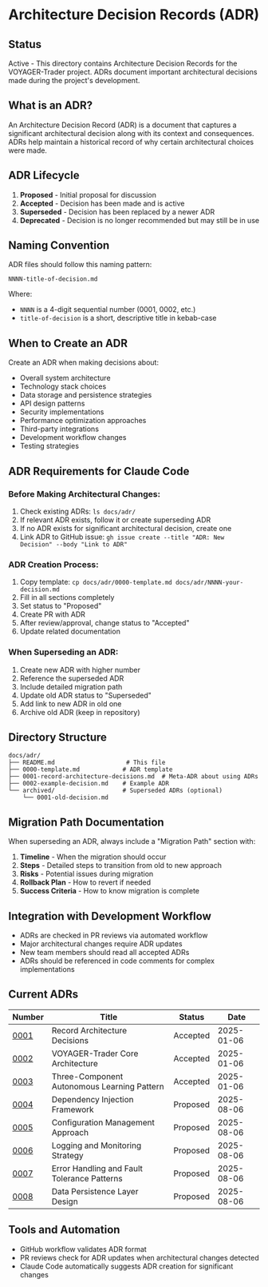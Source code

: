 # Architecture Decision Records (ADR)

## Status

Active - This directory contains Architecture Decision Records for the VOYAGER-Trader project. ADRs document important architectural decisions made during the project's development.

## What is an ADR?

An Architecture Decision Record (ADR) is a document that captures a significant architectural decision along with its context and consequences. ADRs help maintain a historical record of why certain architectural choices were made.

## ADR Lifecycle

1. **Proposed** - Initial proposal for discussion
2. **Accepted** - Decision has been made and is active
3. **Superseded** - Decision has been replaced by a newer ADR
4. **Deprecated** - Decision is no longer recommended but may still be in use

## Naming Convention

ADR files should follow this naming pattern:
```
NNNN-title-of-decision.md
```

Where:
- `NNNN` is a 4-digit sequential number (0001, 0002, etc.)
- `title-of-decision` is a short, descriptive title in kebab-case

## When to Create an ADR

Create an ADR when making decisions about:

- Overall system architecture
- Technology stack choices
- Data storage and persistence strategies
- API design patterns
- Security implementations
- Performance optimization approaches
- Third-party integrations
- Development workflow changes
- Testing strategies

## ADR Requirements for Claude Code

### Before Making Architectural Changes:
1. Check existing ADRs: `ls docs/adr/`
2. If relevant ADR exists, follow it or create superseding ADR
3. If no ADR exists for significant architectural decision, create one
4. Link ADR to GitHub issue: `gh issue create --title "ADR: New Decision" --body "Link to ADR"`

### ADR Creation Process:
1. Copy template: `cp docs/adr/0000-template.md docs/adr/NNNN-your-decision.md`
2. Fill in all sections completely
3. Set status to "Proposed"
4. Create PR with ADR
5. After review/approval, change status to "Accepted"
6. Update related documentation

### When Superseding an ADR:
1. Create new ADR with higher number
2. Reference the superseded ADR
3. Include detailed migration path
4. Update old ADR status to "Superseded"
5. Add link to new ADR in old one
6. Archive old ADR (keep in repository)

## Directory Structure

```
docs/adr/
├── README.md                    # This file
├── 0000-template.md            # ADR template
├── 0001-record-architecture-decisions.md  # Meta-ADR about using ADRs
├── 0002-example-decision.md    # Example ADR
└── archived/                   # Superseded ADRs (optional)
    └── 0001-old-decision.md
```

## Migration Path Documentation

When superseding an ADR, always include a "Migration Path" section with:

1. **Timeline** - When the migration should occur
2. **Steps** - Detailed steps to transition from old to new approach
3. **Risks** - Potential issues during migration
4. **Rollback Plan** - How to revert if needed
5. **Success Criteria** - How to know migration is complete

## Integration with Development Workflow

- ADRs are checked in PR reviews via automated workflow
- Major architectural changes require ADR updates
- New team members should read all accepted ADRs
- ADRs should be referenced in code comments for complex implementations

## Current ADRs

| Number | Title | Status | Date |
|--------|-------|--------|------|
| [0001](0001-record-architecture-decisions.md) | Record Architecture Decisions | Accepted | 2025-01-06 |
| [0002](0002-voyager-trader-core-architecture.md) | VOYAGER-Trader Core Architecture | Accepted | 2025-01-06 |
| [0003](0003-three-component-learning-pattern.md) | Three-Component Autonomous Learning Pattern | Accepted | 2025-01-06 |
| [0004](0004-dependency-injection-framework.md) | Dependency Injection Framework | Proposed | 2025-08-06 |
| [0005](0005-configuration-management.md) | Configuration Management Approach | Proposed | 2025-08-06 |
| [0006](0006-logging-and-monitoring.md) | Logging and Monitoring Strategy | Proposed | 2025-08-06 |
| [0007](0007-error-handling-fault-tolerance.md) | Error Handling and Fault Tolerance Patterns | Proposed | 2025-08-06 |
| [0008](0008-data-persistence-layer.md) | Data Persistence Layer Design | Proposed | 2025-08-06 |

## Tools and Automation

- GitHub workflow validates ADR format
- PR reviews check for ADR updates when architectural changes detected
- Claude Code automatically suggests ADR creation for significant changes
